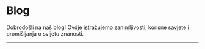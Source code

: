 # Blog

Dobrodošli na naš blog! Ovdje istražujemo zanimljivosti, korisne savjete i promišljanja o svijetu znanosti.

---
